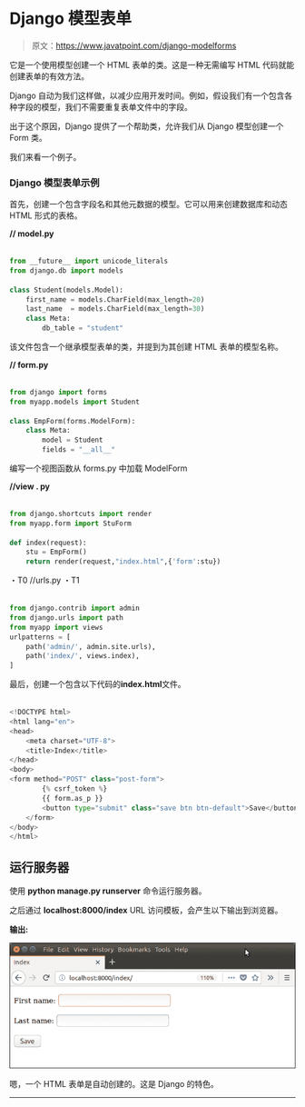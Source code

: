 # Django 模型表单

> 原文：<https://www.javatpoint.com/django-modelforms>

它是一个使用模型创建一个 HTML 表单的类。这是一种无需编写 HTML 代码就能创建表单的有效方法。

Django 自动为我们这样做，以减少应用开发时间。例如，假设我们有一个包含各种字段的模型，我们不需要重复表单文件中的字段。

出于这个原因，Django 提供了一个帮助类，允许我们从 Django 模型创建一个 Form 类。

我们来看一个例子。

### Django 模型表单示例

首先，创建一个包含字段名和其他元数据的模型。它可以用来创建数据库和动态 HTML 形式的表格。

**// model.py**

```py

from __future__ import unicode_literals
from django.db import models

class Student(models.Model):
    first_name = models.CharField(max_length=20)
    last_name  = models.CharField(max_length=30)
    class Meta:
        db_table = "student"

```

该文件包含一个继承模型表单的类，并提到为其创建 HTML 表单的模型名称。

**// form.py**

```py

from django import forms
from myapp.models import Student

class EmpForm(forms.ModelForm):
    class Meta:
        model = Student
        fields = "__all__"

```

编写一个视图函数从 forms.py 中加载 ModelForm

**//view . py**

```py

from django.shortcuts import render
from myapp.form import StuForm

def index(request):
    stu = EmpForm()
    return render(request,"index.html",{'form':stu})

```

・T0️ //urls.py ・T1️

```py

from django.contrib import admin
from django.urls import path
from myapp import views
urlpatterns = [
    path('admin/', admin.site.urls),
    path('index/', views.index),
]

```

最后，创建一个包含以下代码的**index.html**文件。

```py

<!DOCTYPE html>
<html lang="en">
<head>
    <meta charset="UTF-8">
    <title>Index</title>
</head>
<body>
<form method="POST" class="post-form">
        {% csrf_token %}
        {{ form.as_p }}
        <button type="submit" class="save btn btn-default">Save</button>
    </form>
</body>
</html>

```

## 运行服务器

使用 **python manage.py runserver** 命令运行服务器。

之后通过 **localhost:8000/index** URL 访问模板，会产生以下输出到浏览器。

**输出:**

![django model form](img/c22d4b79e0d0d25f45b8b3e8a8be51e1.png)

嗯，一个 HTML 表单是自动创建的。这是 Django 的特色。

* * *